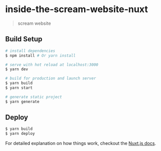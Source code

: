 # inside-the-scream-website-nuxt

> scream website

## Build Setup

``` bash
# install dependencies
$ npm install # Or yarn install

# serve with hot reload at localhost:3000
$ yarn dev

# build for production and launch server
$ yarn build
$ yarn start

# generate static project
$ yarn generate
```

## Deploy
``` bash
$ yarn build
$ yarn deploy
```

For detailed explanation on how things work, checkout the [Nuxt.js docs](https://github.com/nuxt/nuxt.js).

